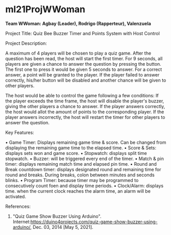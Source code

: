 # ml21ProjWWoman

**Team WWoman: Agbay (Leader), Rodrigo (Rapperteur), Valenzuela**

Project Title: Quiz Bee Buzzer Timer and Points System with Host Control

Project Description:

A maximum of 4 players will be chosen to play a quiz game. After the question has been read, the host will start the first timer. For 9 seconds, all players are given a chance to answer the question by pressing the button. The first one to press it would be given 5 seconds to answer. For a correct answer, a point will be granted to the player.  If the player failed to answer correctly, his/her button will be disabled and another chance will be given to other players.

The host would be able to control the game following a few conditions:
	If the player exceeds the time frame, the host will disable the player's buzzer, giving the other players a chance to answer. 
	If the player answers correctly, the host would allot the amount of points to the corresponding player.
	If the player answers incorrectly, the host will restart the timer for other players to answer the question.

Key Features:

• Game Timer: Displays remaining game time & score. Can be changed from displaying the remaining game time to the elapsed time.
• Score & Sets: displays sets won and game score.
• Stopwatch: displays split time stopwatch.
• Buzzer: will be triggered every end of the timer.
• Match & pin timer: displays remaining match time and elapsed pin time.
• Round and Break countdown timer: displays designated round and remaining time for round and breaks. During breaks, colon between minutes and seconds blinks.
• Program Timer: because timer may be programmed to consecutively count foen and display time periods.
• Clock/Alarm: displays time. when the current clock reaches the alarm time, an alarm will be activated.

References:

1. "Quiz Game Show Buzzer Using Arduino". Internet:https://duino4projects.com/quiz-game-show-buzzer-using-arduino/, Dec. 03, 2014 [May 5, 2021].
